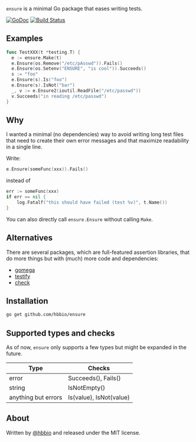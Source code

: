 `ensure` is a minimal Go package that eases writing tests.

[![GoDoc](https://godoc.org/github.com/hbbio/ensure?status.svg)](https://godoc.org/github.com/hbbio/ensure)
[![Build
Status](https://travis-ci.org/hbbio/ensure.svg?branch=master)](https://travis-ci.org/hbbio/ensure)

## Examples

```go
func TestXXX(t *testing.T) {
  e := ensure.Make(t)
  e.Ensure(os.Remove("/etc/pAsswd")).Fails()
  e.Ensure(os.Setenv("ENSURE", "is cool")).Succeeds()
  s := "foo"
  e.Ensure(s).Is("foo")
  e.Ensure(s).IsNot("bar")
  _, v := e.Ensure2(ioutil.ReadFile("/etc/passwd"))
  v.Succeeds("in reading /etc/passwd")
}
```

## Why

I wanted a minimal (no dependencies) way to avoid writing long test files that need to create their own error messages and that maximize readability in a single line.

Write:

```go
e.Ensure(someFunc(xxx)).Fails()
```

instead of

```go
err := someFunc(xxx)
if err == nil {
    log.Fatalf("this should have failed (test %v)", t.Name())
}
```

You can also directly call `ensure.Ensure` without calling `Make`.

## Alternatives

There are several packages, which are full-featured assertion libraries, that do more things but with (much) more code and dependencies:

- [gomega](https://onsi.github.io/gomega/)
- [testify](https://github.com/stretchr/testify)
- [check](https://github.com/go-check/check)

## Installation

```sh
go get github.com/hbbio/ensure
```

## Supported types and checks

As of now, `ensure` only supports a few types but might be expanded in the future.

| Type                | Checks                  |
| ------------------- | ----------------------- |
| error               | Succeeds(), Fails()     |
| string              | IsNotEmpty()            |
| anything but errors | Is(value), IsNot(value) |

## About

Written by [@hbbio](https://github.com/hbbio) and released under the MIT license.
